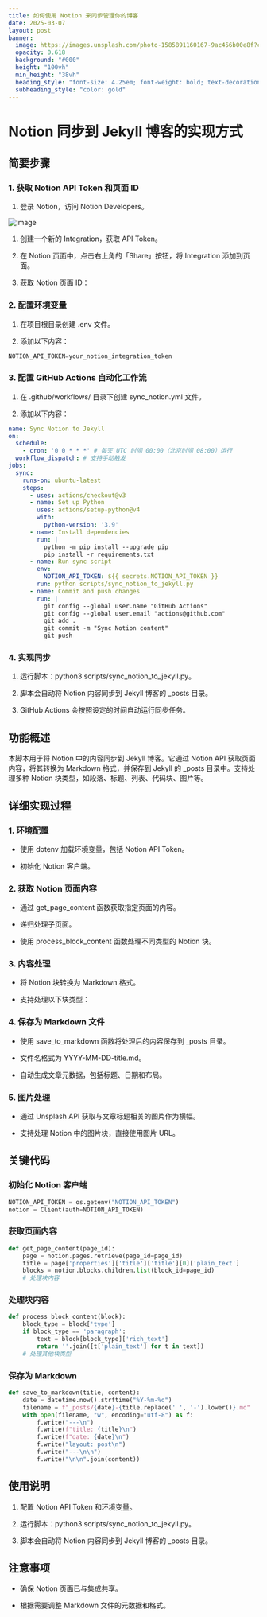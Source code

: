 ```yaml
---
title: 如何使用 Notion 来同步管理你的博客
date: 2025-03-07
layout: post
banner:
  image: https://images.unsplash.com/photo-1585891160167-9ac456b00e8f?crop=entropy&cs=tinysrgb&fit=max&fm=jpg&ixid=M3w2OTIwMzJ8MHwxfHJhbmRvbXx8fHx8fHx8fDE3NDEzNTEwNzl8&ixlib=rb-4.0.3&q=80&w=1080
  opacity: 0.618
  background: "#000"
  height: "100vh"
  min_height: "38vh"
  heading_style: "font-size: 4.25em; font-weight: bold; text-decoration: underline"
  subheading_style: "color: gold"
---
```


# Notion 同步到 Jekyll 博客的实现方式

## 简要步骤

### 1. 获取 Notion API Token 和页面 ID

1. 登录 Notion，访问 Notion Developers。

![image](https://prod-files-secure.s3.us-west-2.amazonaws.com/a7a0cc5a-89b9-4cda-8686-1fba0ca52f40/d19c1afe-dea5-4312-9333-786b0ba83054/image.png?X-Amz-Algorithm=AWS4-HMAC-SHA256&X-Amz-Content-Sha256=UNSIGNED-PAYLOAD&X-Amz-Credential=ASIAZI2LB466SHQFDTOF%2F20250307%2Fus-west-2%2Fs3%2Faws4_request&X-Amz-Date=20250307T123758Z&X-Amz-Expires=3600&X-Amz-Security-Token=IQoJb3JpZ2luX2VjEPv%2F%2F%2F%2F%2F%2F%2F%2F%2F%2FwEaCXVzLXdlc3QtMiJHMEUCIELT5iqXiGGu5x0C48Zc9siE1%2F%2FFvyxisn%2FqcgHsugrdAiEA%2BFFKQDjm316v4zYVw6XaUX4J4lPdUeVXO4Wu6VIgwA4q%2FwMIRBAAGgw2Mzc0MjMxODM4MDUiDCZYYXcrUOlBhqydfSrcA6gKm3tby04u1o3jUVSh%2BtuIGwl%2BGtFDEvARTCekZb0N%2FZkJGvXgiIGYxrP%2BLtQg77k978aN8lBIKh8DAH2TLI7HCpMO2J7xQF2R%2BNYN2ENvcMsT%2BgbetkcAjJgclI2uaoF9XUeUjiwAV%2FkJyk%2B%2BvEc0%2Fk1d2e2D%2BdfV7LmJUk8Kr0hpQqdz18pkCY6UUBg0TJt%2FRaSg98Nlkq0UWPY8PVRJIs3z6zSTvV9uxIbBXwLnStovB9hrtMRFu61fjhL%2FyqcOB8xeiPcFcLE66e3psuJWPMUUCPL%2F9XcI07BGoQXoA9kyWvq%2FiOKEUtv943b6Y3v%2B0YOOlR0QFECmNfCbDFVAtiOu9wAuLxhtnI%2BVjUgmxRov2kW%2Bj8MP4dL%2FqU7wcKG4Zz2i1Zlk6iFUkxSlp09Dq05P2%2B2%2FBpmDSAfSYZEWrxIEQuoOp%2Fc5NBIr4WlIvLQCd96cvT%2BJzU5e901DQ7lI9SvqOTEYFvHlsWjJtz3IneoINFdwyhhCo628MC4IjjEW3sSRP6F9Ecpdas2gcEaYvDeD1w396k8XeWzOIxYH9yV2uykK9c3ezieF3V8v3Mz0qU93gJSfDT9V4IZr3PwQL1zDh6vRDTGbFqw4PVvLV98w02NTQVi3yRUjMIqpq74GOqUBlUitfnvelM%2FITbic%2BRINRhx51T8IlmDrcDiLWmhybU0MzpmkjcVDdJ4boL8g1Z1tjrKU9doWLuYriYbI%2F3mLw%2BvOF4SDaqxKT%2F9WOYqg79bEQfn7ZnjoZlHT80MWY3sGmZ68wuatlEVvWFrLhkH3nN7%2F75irKU3r%2Fn1ppPxMe12tkAKCFsw6MDbM9jRiHynqmKs8h8U27fnN7tq2gRDksx0%2BKh9m&X-Amz-Signature=d6934c09fa421ed0a03e93d18ab7fa40ca9a1d500df38f435066a5a3d51b0ddb&X-Amz-SignedHeaders=host&x-id=GetObject)

1. 创建一个新的 Integration，获取 API Token。

1. 在 Notion 页面中，点击右上角的「Share」按钮，将 Integration 添加到页面。

1. 获取 Notion 页面 ID：


### 2. 配置环境变量

1. 在项目根目录创建 .env 文件。

1. 添加以下内容：

```javascript
NOTION_API_TOKEN=your_notion_integration_token
```

### 3. 配置 GitHub Actions 自动化工作流

1. 在 .github/workflows/ 目录下创建 sync_notion.yml 文件。

1. 添加以下内容：

```yaml
name: Sync Notion to Jekyll
on:
  schedule:
    - cron: '0 0 * * *' # 每天 UTC 时间 00:00（北京时间 08:00）运行
  workflow_dispatch: # 支持手动触发
jobs:
  sync:
    runs-on: ubuntu-latest
    steps:
      - uses: actions/checkout@v3
      - name: Set up Python
        uses: actions/setup-python@v4
        with:
          python-version: '3.9'
      - name: Install dependencies
        run: |
          python -m pip install --upgrade pip
          pip install -r requirements.txt
      - name: Run sync script
        env:
          NOTION_API_TOKEN: ${{ secrets.NOTION_API_TOKEN }}
        run: python scripts/sync_notion_to_jekyll.py
      - name: Commit and push changes
        run: |
          git config --global user.name "GitHub Actions"
          git config --global user.email "actions@github.com"
          git add .
          git commit -m "Sync Notion content"
          git push
```

### 4. 实现同步

1. 运行脚本：python3 scripts/sync_notion_to_jekyll.py。

1. 脚本会自动将 Notion 内容同步到 Jekyll 博客的 _posts 目录。

1. GitHub Actions 会按照设定的时间自动运行同步任务。

## 功能概述

本脚本用于将 Notion 中的内容同步到 Jekyll 博客。它通过 Notion API 获取页面内容，将其转换为 Markdown 格式，并保存到 Jekyll 的 _posts 目录中。支持处理多种 Notion 块类型，如段落、标题、列表、代码块、图片等。

## 详细实现过程

### 1. 环境配置

- 使用 dotenv 加载环境变量，包括 Notion API Token。

- 初始化 Notion 客户端。

### 2. 获取 Notion 页面内容

- 通过 get_page_content 函数获取指定页面的内容。

- 递归处理子页面。

- 使用 process_block_content 函数处理不同类型的 Notion 块。

### 3. 内容处理

- 将 Notion 块转换为 Markdown 格式。

- 支持处理以下块类型：


### 4. 保存为 Markdown 文件

- 使用 save_to_markdown 函数将处理后的内容保存到 _posts 目录。

- 文件名格式为 YYYY-MM-DD-title.md。

- 自动生成文章元数据，包括标题、日期和布局。

### 5. 图片处理

- 通过 Unsplash API 获取与文章标题相关的图片作为横幅。

- 支持处理 Notion 中的图片块，直接使用图片 URL。

## 关键代码

### 初始化 Notion 客户端

```python
NOTION_API_TOKEN = os.getenv("NOTION_API_TOKEN")
notion = Client(auth=NOTION_API_TOKEN)
```

### 获取页面内容

```python
def get_page_content(page_id):
    page = notion.pages.retrieve(page_id=page_id)
    title = page['properties']['title']['title'][0]['plain_text']
    blocks = notion.blocks.children.list(block_id=page_id)
    # 处理块内容
```

### 处理块内容

```python
def process_block_content(block):
    block_type = block['type']
    if block_type == 'paragraph':
        text = block[block_type]['rich_text']
        return ''.join([t['plain_text'] for t in text])
    # 处理其他块类型
```

### 保存为 Markdown

```python
def save_to_markdown(title, content):
    date = datetime.now().strftime("%Y-%m-%d")
    filename = f"_posts/{date}-{title.replace(' ', '-').lower()}.md"
    with open(filename, "w", encoding="utf-8") as f:
        f.write("---\n")
        f.write(f"title: {title}\n")
        f.write(f"date: {date}\n")
        f.write("layout: post\n")
        f.write("---\n\n")
        f.write("\n\n".join(content))
```

## 使用说明

1. 配置 Notion API Token 和环境变量。

1. 运行脚本：python3 scripts/sync_notion_to_jekyll.py。

1. 脚本会自动将 Notion 内容同步到 Jekyll 博客的 _posts 目录。

## 注意事项

- 确保 Notion 页面已与集成共享。

- 根据需要调整 Markdown 文件的元数据和格式。